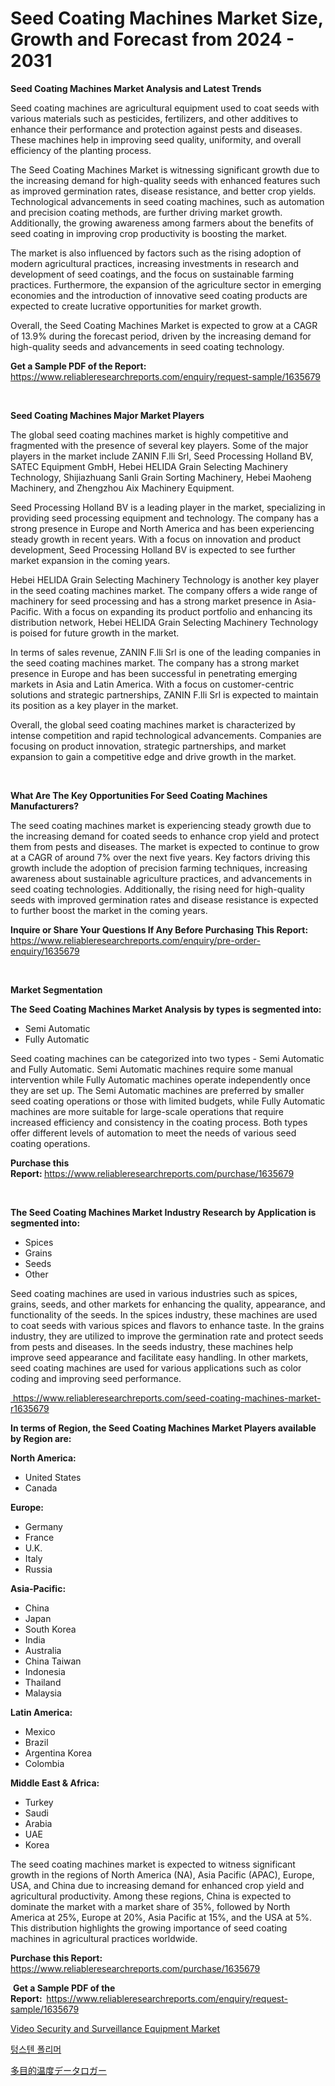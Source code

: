 <p><h1>Seed Coating Machines Market Size, Growth and Forecast from 2024 - 2031</h1></p><p><strong>Seed Coating Machines Market Analysis and Latest Trends</strong></p>
<p><p>Seed coating machines are agricultural equipment used to coat seeds with various materials such as pesticides, fertilizers, and other additives to enhance their performance and protection against pests and diseases. These machines help in improving seed quality, uniformity, and overall efficiency of the planting process.</p><p>The Seed Coating Machines Market is witnessing significant growth due to the increasing demand for high-quality seeds with enhanced features such as improved germination rates, disease resistance, and better crop yields. Technological advancements in seed coating machines, such as automation and precision coating methods, are further driving market growth. Additionally, the growing awareness among farmers about the benefits of seed coating in improving crop productivity is boosting the market.</p><p>The market is also influenced by factors such as the rising adoption of modern agricultural practices, increasing investments in research and development of seed coatings, and the focus on sustainable farming practices. Furthermore, the expansion of the agriculture sector in emerging economies and the introduction of innovative seed coating products are expected to create lucrative opportunities for market growth.</p><p>Overall, the Seed Coating Machines Market is expected to grow at a CAGR of 13.9% during the forecast period, driven by the increasing demand for high-quality seeds and advancements in seed coating technology.</p></p>
<p><strong>Get a Sample PDF of the Report:&nbsp;</strong> <a href="https://www.reliableresearchreports.com/enquiry/request-sample/1635679">https://www.reliableresearchreports.com/enquiry/request-sample/1635679</a></p>
<p>&nbsp;</p>
<p><strong>Seed Coating Machines Major Market Players</strong></p>
<p><p>The global seed coating machines market is highly competitive and fragmented with the presence of several key players. Some of the major players in the market include ZANIN F.lli Srl, Seed Processing Holland BV, SATEC Equipment GmbH, Hebei HELIDA Grain Selecting Machinery Technology, Shijiazhuang Sanli Grain Sorting Machinery, Hebei Maoheng Machinery, and Zhengzhou Aix Machinery Equipment.</p><p>Seed Processing Holland BV is a leading player in the market, specializing in providing seed processing equipment and technology. The company has a strong presence in Europe and North America and has been experiencing steady growth in recent years. With a focus on innovation and product development, Seed Processing Holland BV is expected to see further market expansion in the coming years.</p><p>Hebei HELIDA Grain Selecting Machinery Technology is another key player in the seed coating machines market. The company offers a wide range of machinery for seed processing and has a strong market presence in Asia-Pacific. With a focus on expanding its product portfolio and enhancing its distribution network, Hebei HELIDA Grain Selecting Machinery Technology is poised for future growth in the market.</p><p>In terms of sales revenue, ZANIN F.lli Srl is one of the leading companies in the seed coating machines market. The company has a strong market presence in Europe and has been successful in penetrating emerging markets in Asia and Latin America. With a focus on customer-centric solutions and strategic partnerships, ZANIN F.lli Srl is expected to maintain its position as a key player in the market.</p><p>Overall, the global seed coating machines market is characterized by intense competition and rapid technological advancements. Companies are focusing on product innovation, strategic partnerships, and market expansion to gain a competitive edge and drive growth in the market.</p></p>
<p>&nbsp;</p>
<p><strong>What Are The Key Opportunities For Seed Coating Machines Manufacturers?</strong></p>
<p><p>The seed coating machines market is experiencing steady growth due to the increasing demand for coated seeds to enhance crop yield and protect them from pests and diseases. The market is expected to continue to grow at a CAGR of around 7% over the next five years. Key factors driving this growth include the adoption of precision farming techniques, increasing awareness about sustainable agriculture practices, and advancements in seed coating technologies. Additionally, the rising need for high-quality seeds with improved germination rates and disease resistance is expected to further boost the market in the coming years.</p></p>
<p><strong>Inquire or Share Your Questions If Any Before Purchasing This Report:</strong> <a href="https://www.reliableresearchreports.com/enquiry/pre-order-enquiry/1635679">https://www.reliableresearchreports.com/enquiry/pre-order-enquiry/1635679</a></p>
<p>&nbsp;</p>
<p><strong>Market Segmentation</strong></p>
<p><strong>The Seed Coating Machines Market Analysis by types is segmented into:</strong></p>
<p><ul><li>Semi Automatic</li><li>Fully Automatic</li></ul></p>
<p><p>Seed coating machines can be categorized into two types - Semi Automatic and Fully Automatic. Semi Automatic machines require some manual intervention while Fully Automatic machines operate independently once they are set up. The Semi Automatic machines are preferred by smaller seed coating operations or those with limited budgets, while Fully Automatic machines are more suitable for large-scale operations that require increased efficiency and consistency in the coating process. Both types offer different levels of automation to meet the needs of various seed coating operations.</p></p>
<p><strong>Purchase this Report:&nbsp;</strong><a href="https://www.reliableresearchreports.com/purchase/1635679">https://www.reliableresearchreports.com/purchase/1635679</a></p>
<p>&nbsp;</p>
<p><strong>The Seed Coating Machines Market Industry Research by Application is segmented into:</strong></p>
<p><ul><li>Spices</li><li>Grains</li><li>Seeds</li><li>Other</li></ul></p>
<p><p>Seed coating machines are used in various industries such as spices, grains, seeds, and other markets for enhancing the quality, appearance, and functionality of the seeds. In the spices industry, these machines are used to coat seeds with various spices and flavors to enhance taste. In the grains industry, they are utilized to improve the germination rate and protect seeds from pests and diseases. In the seeds industry, these machines help improve seed appearance and facilitate easy handling. In other markets, seed coating machines are used for various applications such as color coding and improving seed performance.</p></p>
<p><a href="https://www.reliableresearchreports.com/seed-coating-machines-market-r1635679">&nbsp;https://www.reliableresearchreports.com/seed-coating-machines-market-r1635679</a></p>
<p><strong>In terms of Region, the Seed Coating Machines Market Players available by Region are:</strong></p>
<p>
    <p> <strong> North America: </strong>
        <ul>
            <li>United States</li>
            <li>Canada</li>
        </ul>
        </p> 
    <p> <strong> Europe: </strong>
        <ul>
            <li>Germany</li>
            <li>France</li>
            <li>U.K.</li>
            <li>Italy</li>
            <li>Russia</li>
        </ul>
        </p> 
    <p> <strong> Asia-Pacific: </strong>
        <ul>
            <li>China</li>
            <li>Japan</li>
            <li>South Korea</li>
            <li>India</li>
            <li>Australia</li>
            <li>China Taiwan</li>
            <li>Indonesia</li>
            <li>Thailand</li>
            <li>Malaysia</li>
        </ul>
        </p> 
    <p> <strong> Latin America: </strong>
        <ul>
            <li>Mexico</li>
            <li>Brazil</li>
            <li>Argentina Korea</li>
            <li>Colombia</li>
        </ul>
        </p> 
    <p> <strong> Middle East & Africa: </strong>
        <ul>
            <li>Turkey</li>
            <li>Saudi</li>
            <li>Arabia</li>
            <li>UAE</li>
            <li>Korea</li>
        </ul>
    </p>
    </p>
<p><p>The seed coating machines market is expected to witness significant growth in the regions of North America (NA), Asia Pacific (APAC), Europe, USA, and China due to increasing demand for enhanced crop yield and agricultural productivity. Among these regions, China is expected to dominate the market with a market share of 35%, followed by North America at 25%, Europe at 20%, Asia Pacific at 15%, and the USA at 5%. This distribution highlights the growing importance of seed coating machines in agricultural practices worldwide.</p></p>
<p><strong>Purchase this Report: </strong><a href="https://www.reliableresearchreports.com/purchase/1635679">https://www.reliableresearchreports.com/purchase/1635679</a></p>
<p>&nbsp;<strong>Get a Sample PDF of the Report:&nbsp;&nbsp;</strong><a href="https://www.reliableresearchreports.com/enquiry/request-sample/1635679">https://www.reliableresearchreports.com/enquiry/request-sample/1635679</a></p>
<p><strong></strong></p>
<p><p><a href="https://view.publitas.com/reportprime-1/exploring-video-security-and-surveillance-equipment-market-dynamics-global-trends-and-future-growth-prospects-2024-2031-covered-in-164-pages/">Video Security and Surveillance Equipment Market</a></p><p><a href="https://github.com/Nicolasrown5/Market-Research-Report-List-1/blob/main/6915646163944.md">텅스텐 폴리머</a></p><p><a href="https://github.com/WhitneyMurphy1982/Market-Research-Report-List-1/blob/main/1270754153489.md">多目的温度データロガー</a></p></p>